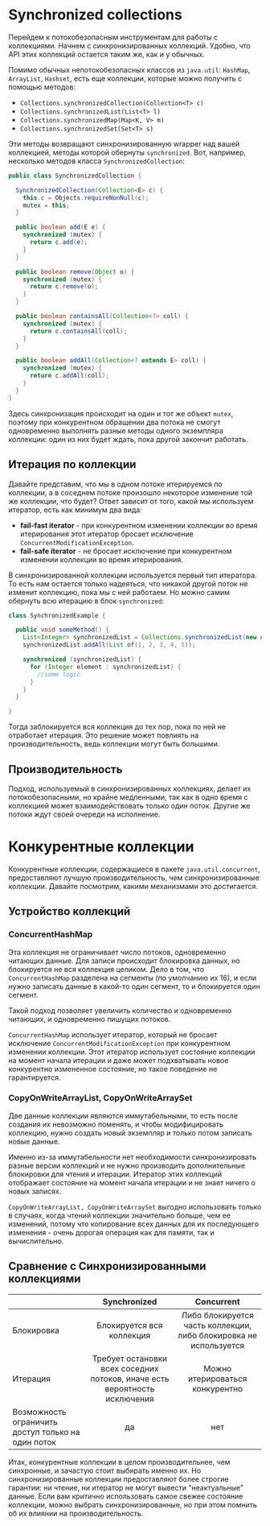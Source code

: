 # Synchronized collections

Перейдем к потокобезопасным инструментам для работы с коллекциями. Начнем с синхронизированных
коллекций. Удобно, что API этих коллекций остается таким же, как и у обычных.

Помимо обычных непотокобезопасных классов из `java.util`: `HashMap`, `ArrayList`, `Hashset`, есть
еще коллекции, которые можно получить с помощью методов:

- `Collections.synchronizedCollection(Collection<T> c)`
- `Collections.synchronizedList(List<T> l)`
- `Collections.synchronizedMap(Map<K, V> m)`
- `Collections.synchronizedSet(Set<T> s)`

Эти методы возвращают синхронизированную wrapper над вашей коллекцией, методы которой
обернуты `synchronized`. Вот, например, несколько методов класса `SynchronizedCollection`:

```java
public class SynchronizedCollection {

  SynchronizedCollection(Collection<E> c) {
    this.c = Objects.requireNonNull(c);
    mutex = this;
  }

  public boolean add(E e) {
    synchronized (mutex) {
      return c.add(e);
    }
  }

  public boolean remove(Object o) {
    synchronized (mutex) {
      return c.remove(o);
    }
  }

  public boolean containsAll(Collection<?> coll) {
    synchronized (mutex) {
      return c.containsAll(coll);
    }
  }

  public boolean addAll(Collection<? extends E> coll) {
    synchronized (mutex) {
      return c.addAll(coll);
    }
  }
}
```

Здесь синхронизация происходит на один и тот же объект `mutex`, поэтому при конкурентном обращении
два потока не смогут одновременно выполнять разные методы одного экземпляра коллекции:
один из них будет ждать, пока другой закончит работать.

## Итерация по коллекции

Давайте представим, что мы в одном потоке итерируемся по коллекции, а в соседнем потоке произошло
некоторое изменение той же коллекции, что будет? Ответ зависит от того, какой мы используем
итератор, есть как минимум два вида:

- **fail-fast iterator** - при конкурентном изменении коллекции во время итерирования этот итератор
  бросает исключение `ConcurrentModificationException`.
- **fail-safe iterator** - не бросает исключение при конкурентном изменении коллекции во время
  итерирования.

В синхронизированной коллекции используется первый тип итератора. То есть нам остается только
надеяться, что никакой другой поток не изменит коллекцию, пока мы с ней работаем. Но можно самим
обернуть всю итерацию в блок `synchronized`:

```java
class SynchronizedExample {

  public void someMethod() {
    List<Integer> synchronizedList = Collections.synchronizedList(new ArrayList<>());
    synchronizedList.addAll(List.of(1, 2, 3, 4, 5));

    synchronized (synchronizedList) {
      for (Integer element : synchronizedList) {
        //some logic
      }
    }
  }

}
```

Тогда заблокируется вся коллекция до тех пор, пока по ней не отработает итерация. Это решение может
повлиять на производительность, ведь коллекции могут быть большими.

## Производительность

Подход, используемый в синхронизированных коллекциях, делает их потокобезопасными, но крайне
медленными, так как в одно время с коллекцией может взаимодействовать только один поток. Другие же
потоки ждут своей очереди на исполнение.

# Конкурентные коллекции

Конкурентные коллекции, содержащиеся в пакете `java.util.concurrent`, предоставляют лучшую
производительность, чем синхронизированные коллекции. Давайте посмотрим, какими механизмами это
достигается.

## Устройство коллекций

### ConcurrentHashMap

Эта коллекция не ограничивает число потоков, одновременно читающих данные. Для записи происходит
блокировка данных, но блокируется не вся коллекция целиком. Дело в том, что `ConcurrentHashMap`
разделена на сегменты (по умолчанию их 16), и если нужно записать данные в какой-то один сегмент, то
и блокируется один сегмент.

Такой подход позволяет увеличить количество и одновременно читающих, и одновременно пишущих потоков.

`ConcurrentHashMap` использует итератор, который не бросает
исключение `ConcurrentModificationException` при конкурентном изменении коллекции. Этот итератор
использует состояние коллекции на момент начала итерации и даже может подхватывать новое конкурентно
измененное состояние, но такое поведение не гарантируется.

### CopyOnWriteArrayList, CopyOnWriteArraySet

Две данные коллекции являются иммутабельными, то есть после создания их невозможно поменять, и чтобы
модифицировать коллекцию, нужно создать новый экземпляр и только потом записать новые данные.

Именно из-за иммутабельности нет необходимости синхронизировать разные версии коллекций и не нужно
производить дополнительные блокировки для чтения и итерации. Итератор этих коллекций отображает
состояние на момент начала итерации и не знает ничего о новых записях.

`CopyOnWriteArrayList, CopyOnWriteArraySet` выгодно использовать только в случаях, когда чтений
коллекции значительно больше, чем ее изменений, потому что копирование всех данных для их
последующего изменения - очень дорогая операция как для памяти, так и вычислительно.

## Сравнение с Синхронизированными коллекциями

|                                                    |                                Synchronized                                |                            Concurrent                             |
|----------------------------------------------------|:--------------------------------------------------------------------------:|:-----------------------------------------------------------------:|
| Блокировка                                         |                         Блокируется вся коллекция                          | Либо блокируется часть коллекции, либо блокировка не используется |
| Итерация                                           | Требует остановки всех соседних потоков, иначе есть вероятность исключения |                  Можно итерироваться конкурентно                  |
| Возможность ограничить доступ только на один поток |                                     да                                     |                                нет                                |

Итак, конкурентные коллекции в целом производительнее, чем синхронные, и зачастую стоит выбирать
именно их. Но синхронизированные коллекции предоставляют более строгие гарантии: ни чтение, ни
итератор не могут вывести "неактуальные" данные. Если вам критично использовать самое свежее
состояние коллекции, можно выбрать синхронизированные, но при этом помнить об их влиянии на
производительность.

